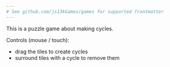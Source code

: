 ```yaml
---
# See github.com/js13kGames/games for supported frontmatter
---
```

This is a puzzle game about making cycles. 

Controls (mouse / touch):
- drag the tiles to create cycles
- surround tiles with a cycle to remove them